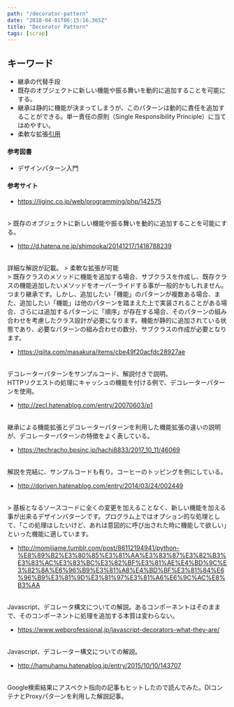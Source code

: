 ```yaml
---
path: "/decorator-pattern"
date: "2018-04-01T06:15:16.365Z"
title: "Decorator Pattern"
tags: [scrap]
---
```


## キーワード

* 継承の代替手段
* 既存のオブジェクトに新しい機能や振る舞いを動的に追加することを可能にする。
* 継承は静的に機能が決まってしまうが、このパターンは動的に責任を追加することができる。単一責任の原則（Single Responsibility Principle）に当てはめやすい。
* 柔軟な拡張[引用](#link1)


#### 参考図書

- デザインパターン入門


#### 参考サイト

- https://liginc.co.jp/web/programming/php/142575
<br>
> 既存のオブジェクトに新しい機能や振る舞いを動的に追加することを可能にする。

- http://d.hatena.ne.jp/shimooka/20141217/1418788239
<br>
詳細な解説が記載。
<a name="link1"></a>
> 柔軟な拡張が可能<br>
> 既存クラスのメソッドに機能を追加する場合、サブクラスを作成し、既存クラスの機能追加したいメソッドをオーバーライドする事が一般的かもしれません。つまり継承です。しかし、追加したい「機能」のパターンが複数ある場合、また、追加したい「機能」は他のパターンを踏まえた上で実装されることがある場合、さらには追加するパターンに「順序」が存在する場合、そのパターンの組み合わせを考慮したクラス設計が必要になります。機能が静的に追加されている状態であり、必要なパターンの組み合わせの数分、サブクラスの作成が必要となります。

- https://qiita.com/masakura/items/cbe49f20acfdc28927ae
<br>
デコレーターパターンをサンプルコード、解説付きで説明。<br>
HTTPリクエストの処理にキャッシュの機能を付ける例で、デコレーターパターンを使用。


- http://zecl.hatenablog.com/entry/20070603/p1
<br>
継承による機能拡張とデコレーターパターンを利用した機能拡張の違いの説明が、デコレーターパターンの特徴をよく表している。

- https://techracho.bpsinc.jp/hachi8833/2017_10_11/46069
<br>
解説を完結に、サンプルコードも有り。コーヒーのトッピングを例にしている。

- http://doriven.hatenablog.com/entry/2014/03/24/002449
<br>
> 基板となるソースコードに全くの変更を加えることなく、新しい機能を加える事が出来るデザインパターンです。プログラム上ではオプション的な処理として、「この処理はしたいけど、あれは意図的に呼び出された時に機能して欲しい」といった機能に適しています。

- http://momijiame.tumblr.com/post/86112194941/python-%E8%89%B2%E3%80%85%E3%81%AA%E3%83%87%E3%82%B3%E3%83%AC%E3%83%BC%E3%82%BF%E3%81%AE%E4%BD%9C%E3%82%8A%E6%96%B9%E3%81%A8%E4%BD%BF%E3%81%84%E6%96%B9%E3%81%9D%E3%81%97%E3%81%A6%E6%9C%AC%E8%B3%AA
<br>
Javascript、デコレータ構文についての解説。あるコンポーネントはそのままで、そのコンポーネントに処理を追加する本質は変わらない。

- https://www.webprofessional.jp/javascript-decorators-what-they-are/
<br>
Javascript、デコレーター構文についての解説。

- http://hamuhamu.hatenablog.jp/entry/2015/10/10/143707
<br>
Google検索結果にアスペクト指向の記事もヒットしたので読んでみた。DIコンテナとProxyパターンを利用した解説記事。
